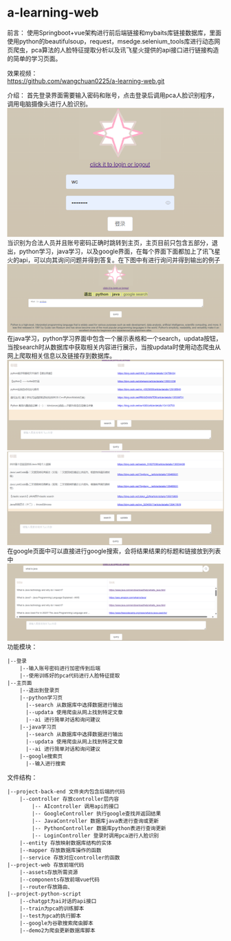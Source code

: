 # a-learning-web
前言：
使用Springboot+vue架构进行前后端链接和mybaits库链接数据库，里面使用python的beautifulsoup，request，msedge.selenium_tools库进行动态网页爬虫，pca算法的人脸特征提取分析以及讯飞星火提供的api接口进行链接构造的简单的学习页面。

效果视频：  
https://github.com/wangchuan0225/a-learning-web.git

介绍：
首先登录界面需要输入密码和账号，点击登录后调用pca人脸识别程序，调用电脑摄像头进行人脸识别。
![Alt text](/picture/p1.png)
当识别为合法人员并且账号密码正确时跳转到主页，主页目前只包含五部分，退出，python学习，java学习，以及google界面，在每个界面下面都加上了讯飞星火的api，可以向其询问问题并得到答复。在下图中有进行询问并得到输出的例子
![Alt text](/picture/p2.png)
在java学习，python学习界面中包含一个展示表格和一个search，updata按钮，当按search时从数据库中获取相关内容进行展示，当按updata时使用动态爬虫从网上爬取相关信息以及链接存到数据库。
![Alt text](/picture/p3.png)
![Alt text](/picture/p4.png)
在google页面中可以直接进行google搜索，会将结果结果的标题和链接放到列表中
![Alt text](/picture/p5.png)
功能模块： 

    |--登录  
        |--输入账号密码进行加密传到后端  
        |--使用训练好的pca代码进行人脸特征提取  
    |--主页面  
        |--退出到登录页  
        |--python学习页  
          |--search 从数据库中选择数据进行输出  
          |--updata 使用爬虫从网上找到特定文章  
          |--ai 进行简单对话和询问建议  
        |--java学习页  
          |--search 从数据库中选择数据进行输出  
          |--updata 使用爬虫从网上找到特定文章  
          |--ai 进行简单对话和询问建议  
        |--google搜索页  
          |--输入进行搜索  

文件结构： 

    |--project-back-end 文件夹内包含后端的代码  
        |--controller 存放controller层内容  
            |-- AIcontroller 调用api的接口
            |-- GoogleController 执行google查找并返回结果
            |-- JavaController 数据库java表进行查询或更新
            |-- PythonController 数据库python表进行查询更新
            |-- LoginController 登录时调用pca进行人脸识别
        |--entity 存放映射数据库结构的实体
        |--mapper 存放数据库操作的函数
        |--service 存放对应controller的函数
    |--project-web 存放前端代码
        |--assets存放所需资源
        |--components存放前端vue代码
        |--router存放路由、
    |--project-python-script
        |--chatgpt为ai对话的api接口
        |--train为pca的训练脚本
        |--test为pca的执行脚本
        |--google为谷歌搜索爬虫脚本
        |--demo2为爬虫更新数据库脚本
        
        

